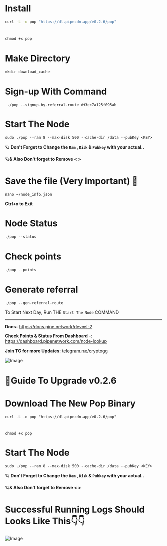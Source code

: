 # Install
```sh
curl -L -o pop "https://dl.pipecdn.app/v0.2.6/pop"
```

# 
```
chmod +x pop
```
# Make Directory

```
mkdir download_cache
```

# Sign-up With Command

```
 ./pop --signup-by-referral-route d93ec7a125f095ab
```

# Start The Node

```
sudo ./pop --ram 8 --max-disk 500 --cache-dir /data --pubKey <KEY> 
```
🪐 **Don't Forget to Change the `Ram` , `Disk` & `Pubkey` with your actual..**

🪐**& Also Don't forget to Remove < >** 


# Save the file (Very Important) 🏮

```
nano ~/node_info.json
```
**Ctrl+x to Exit**

# Node Status

```
./pop --status
```

# Check points

```
./pop --points
```

# Generate referral

```
./pop --gen-referral-route
```


To Start Next Day, Run THE `Start The Node` COMMAND

___________

**Docs-** https://docs.pipe.network/devnet-2

**Check Points & Status From Dashboard** -: https://dashboard.pipenetwork.com/node-lookup

**Join TG for more Updates:**    [telegram.me/cryptogg](url)

![Image](https://github.com/user-attachments/assets/0b897848-9e0f-4e60-9b36-8b46b426d45f)


# 👾**Guide To Upgrade v0.2.6**

# Download The New Pop Binary

```
curl -L -o pop "https://dl.pipecdn.app/v0.2.6/pop"
```
# 
```
chmod +x pop
```

# Start The Node

```
sudo ./pop --ram 8 --max-disk 500 --cache-dir /data --pubKey <KEY> 
```
🪐 **Don't Forget to Change the `Ram` , `Disk` & `Pubkey` with your actual..**

🪐**& Also Don't forget to Remove < >** 

# Successful Running Logs Should Looks Like This👇👇

![Image](https://github.com/user-attachments/assets/83d0f8bf-b15d-47c8-99d0-e1fd1e2c2b9b)
